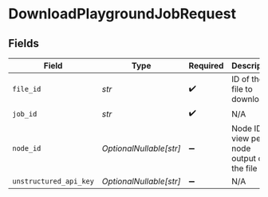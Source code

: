 # DownloadPlaygroundJobRequest


## Fields

| Field                                       | Type                                        | Required                                    | Description                                 |
| ------------------------------------------- | ------------------------------------------- | ------------------------------------------- | ------------------------------------------- |
| `file_id`                                   | *str*                                       | :heavy_check_mark:                          | ID of the file to download                  |
| `job_id`                                    | *str*                                       | :heavy_check_mark:                          | N/A                                         |
| `node_id`                                   | *OptionalNullable[str]*                     | :heavy_minus_sign:                          | Node ID to view per node output of the file |
| `unstructured_api_key`                      | *OptionalNullable[str]*                     | :heavy_minus_sign:                          | N/A                                         |